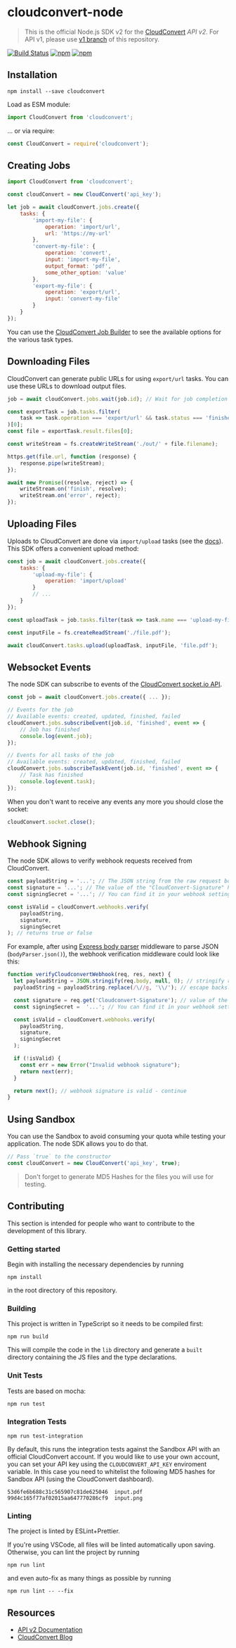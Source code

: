# cloudconvert-node

> This is the official Node.js SDK v2 for the [CloudConvert](https://cloudconvert.com/api/v2) _API v2_.
> For API v1, please use [v1 branch](https://github.com/cloudconvert/cloudconvert-node/tree/v1) of this repository.

[![Build Status](https://travis-ci.org/cloudconvert/cloudconvert-node.svg?branch=master)](https://travis-ci.org/cloudconvert/cloudconvert-node)
[![npm](https://img.shields.io/npm/v/cloudconvert.svg)](https://www.npmjs.com/package/cloudconvert)
[![npm](https://img.shields.io/npm/dt/cloudconvert.svg)](https://www.npmjs.com/package/cloudconvert)

## Installation

    npm install --save cloudconvert

Load as ESM module:

```js
import CloudConvert from 'cloudconvert';
```

... or via require:

```js
const CloudConvert = require('cloudconvert');
```

## Creating Jobs

```js
import CloudConvert from 'cloudconvert';

const cloudConvert = new CloudConvert('api_key');

let job = await cloudConvert.jobs.create({
    tasks: {
        'import-my-file': {
            operation: 'import/url',
            url: 'https://my-url'
        },
        'convert-my-file': {
            operation: 'convert',
            input: 'import-my-file',
            output_format: 'pdf',
            some_other_option: 'value'
        },
        'export-my-file': {
            operation: 'export/url',
            input: 'convert-my-file'
        }
    }
});
```

You can use the [CloudConvert Job Builder](https://cloudconvert.com/api/v2/jobs/builder) to see the available options for the various task types.

## Downloading Files

CloudConvert can generate public URLs for using `export/url` tasks. You can use these URLs to download output files.

```js
job = await cloudConvert.jobs.wait(job.id); // Wait for job completion

const exportTask = job.tasks.filter(
    task => task.operation === 'export/url' && task.status === 'finished'
)[0];
const file = exportTask.result.files[0];

const writeStream = fs.createWriteStream('./out/' + file.filename);

https.get(file.url, function (response) {
    response.pipe(writeStream);
});

await new Promise((resolve, reject) => {
    writeStream.on('finish', resolve);
    writeStream.on('error', reject);
});
```

## Uploading Files

Uploads to CloudConvert are done via `import/upload` tasks (see the [docs](https://cloudconvert.com/api/v2/import#import-upload-tasks)). This SDK offers a convenient upload method:

```js
const job = await cloudConvert.jobs.create({
    tasks: {
        'upload-my-file': {
            operation: 'import/upload'
        }
        // ...
    }
});

const uploadTask = job.tasks.filter(task => task.name === 'upload-my-file')[0];

const inputFile = fs.createReadStream('./file.pdf');

await cloudConvert.tasks.upload(uploadTask, inputFile, 'file.pdf');
```

## Websocket Events

The node SDK can subscribe to events of the [CloudConvert socket.io API](https://cloudconvert.com/api/v2/socket#socket).

```js
const job = await cloudConvert.jobs.create({ ... });

// Events for the job
// Available events: created, updated, finished, failed
cloudConvert.jobs.subscribeEvent(job.id, 'finished', event => {
    // Job has finished
    console.log(event.job);
});

// Events for all tasks of the job
// Available events: created, updated, finished, failed
cloudConvert.jobs.subscribeTaskEvent(job.id, 'finished', event => {
    // Task has finished
    console.log(event.task);
});
```

When you don't want to receive any events any more you should close the socket:

```js
cloudConvert.socket.close();
```

## Webhook Signing

The node SDK allows to verify webhook requests received from CloudConvert.

```js
const payloadString = '...'; // The JSON string from the raw request body.
const signature = '...'; // The value of the "CloudConvert-Signature" header.
const signingSecret = '...'; // You can find it in your webhook settings.

const isValid = cloudConvert.webhooks.verify(
    payloadString,
    signature,
    signingSecret
); // returns true or false
```

For example, after using [Express body parser](https://www.npmjs.com/package/body-parser) middleware to parse JSON (`bodyParser.json()`), the webhook verification middleware could look like this:

```javascript
function verifyCloudconvertWebhook(req, res, next) {
  let payloadString = JSON.stringify(req.body, null, 0); // stringify req.body with no spaces
  payloadString = payloadString.replace(/\//g, '\\/'); // escape backslashes - replace "/" with "\/"

  const signature = req.get('Cloudconvert-Signature'); // value of the "CloudConvert-Signature" header.
  const signingSecret =  '...'; // You can find it in your webhook settings.

  const isValid = cloudConvert.webhooks.verify(
    payloadString,
    signature,
    signingSecret
  );

  if (!isValid) {
    const err = new Error("Invalid webhook signature");
    return next(err);
  }

  return next(); // webhook signature is valid - continue
}
```

## Using Sandbox

You can use the Sandbox to avoid consuming your quota while testing your application. The node SDK allows you to do that.

```js
// Pass `true` to the constructor
const cloudConvert = new CloudConvert('api_key', true);
```

> Don't forget to generate MD5 Hashes for the files you will use for testing.

## Contributing

This section is intended for people who want to contribute to the development of this library.

### Getting started

Begin with installing the necessary dependencies by running

    npm install

in the root directory of this repository.

### Building

This project is written in TypeScript so it needs to be compiled first:

    npm run build

This will compile the code in the `lib` directory and generate a `built` directory containing the JS files and the type declarations.

### Unit Tests

Tests are based on mocha:

    npm run test

### Integration Tests

    npm run test-integration

By default, this runs the integration tests against the Sandbox API with an official CloudConvert account. If you would like to use your own account, you can set your API key using the `CLOUDCONVERT_API_KEY` enviroment variable. In this case you need to whitelist the following MD5 hashes for Sandbox API (using the CloudConvert dashboard).

    53d6fe6b688c31c565907c81de625046  input.pdf
    99d4c165f77af02015aa647770286cf9  input.png

### Linting

The project is linted by ESLint+Prettier.

If you're using VSCode, all files will be linted automatically upon saving.
Otherwise, you can lint the project by running

    npm run lint

and even auto-fix as many things as possible by running

    npm run lint -- --fix

## Resources

-   [API v2 Documentation](https://cloudconvert.com/api/v2)
-   [CloudConvert Blog](https://cloudconvert.com/blog)

